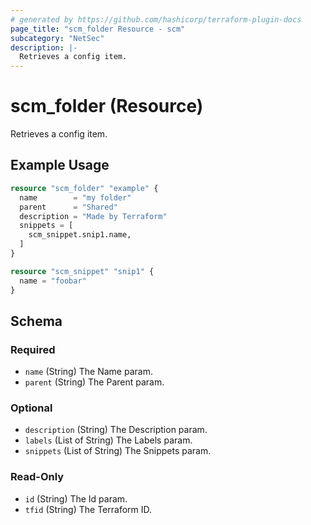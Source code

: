 ```yaml
---
# generated by https://github.com/hashicorp/terraform-plugin-docs
page_title: "scm_folder Resource - scm"
subcategory: "NetSec"
description: |-
  Retrieves a config item.
---
```


# scm_folder (Resource)

Retrieves a config item.

## Example Usage

```terraform
resource "scm_folder" "example" {
  name        = "my folder"
  parent      = "Shared"
  description = "Made by Terraform"
  snippets = [
    scm_snippet.snip1.name,
  ]
}

resource "scm_snippet" "snip1" {
  name = "foobar"
}
```

<!-- schema generated by tfplugindocs -->
## Schema

### Required

- `name` (String) The Name param.
- `parent` (String) The Parent param.

### Optional

- `description` (String) The Description param.
- `labels` (List of String) The Labels param.
- `snippets` (List of String) The Snippets param.

### Read-Only

- `id` (String) The Id param.
- `tfid` (String) The Terraform ID.
